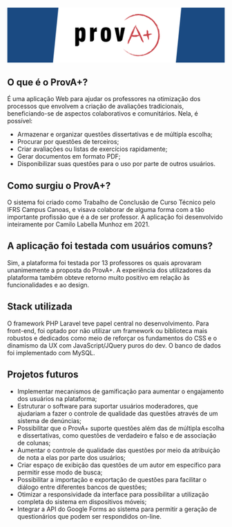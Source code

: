 ![ProvA+](/public/img/banner.png)
## O que é o ProvA+?
É uma aplicação Web para ajudar os professores na otimização dos processos que envolvem a criação de avaliações tradicionais, beneficiando-se de aspectos colaborativos e comunitários. Nela, é possível:
- Armazenar e organizar questões dissertativas e de múltipla escolha;
- Procurar por questões de terceiros;
- Criar avaliações ou listas de exercícios rapidamente;
- Gerar documentos em formato PDF;
- Disponibilizar suas questões para o uso por parte de outros usuários.

## Como surgiu o ProvA+?
O sistema foi criado como Trabalho de Conclusão de Curso Técnico pelo IFRS Campus Canoas, e visava colaborar de alguma forma com a tão importante profissão que é a de ser professor. A aplicação foi desenvolvido inteiramente por Camilo Labella Munhoz em 2021.

## A aplicação foi testada com usuários comuns?
Sim, a plataforma foi testada por 13 professores os quais aprovaram unanimemente a proposta do ProvA+. A experiência dos utilizadores da plataforma também obteve retorno muito positivo em relação às funcionalidades e ao design.

## Stack utilizada
O framework PHP Laravel teve papel central no desenvolvimento. Para front-end, foi optado por não utilizar um framework ou biblioteca mais robustos e dedicados como meio de reforçar os fundamentos do CSS e o dinamismo da UX com JavaScript/JQuery puros do dev. O banco de dados foi implementado com MySQL.

## Projetos futuros
- Implementar mecanismos de gamificação para aumentar o engajamento dos usuários na plataforma;
- Estruturar o software para suportar usuários moderadores, que ajudariam a fazer o controle de qualidade das questões através de um sistema de denúncias;
- Possibilitar que o ProvA+ suporte questões além das de múltipla escolha e dissertativas, como questões de verdadeiro e falso e de associação de colunas;
- Aumentar o controle de qualidade das questões por meio da atribuição de nota a elas por parte dos usuários;
- Criar espaço de exibição das questões de um autor em específico para permitir esse modo de busca;
- Possibilitar a importação e exportação de questões para facilitar o diálogo entre diferentes bancos de questões;
- Otimizar a responsividade da interface para possibilitar a utilização completa do sistema em dispositivos móveis;
- Integrar a API do Google Forms ao sistema para permitir a geração de questionários que podem ser respondidos on-line.
